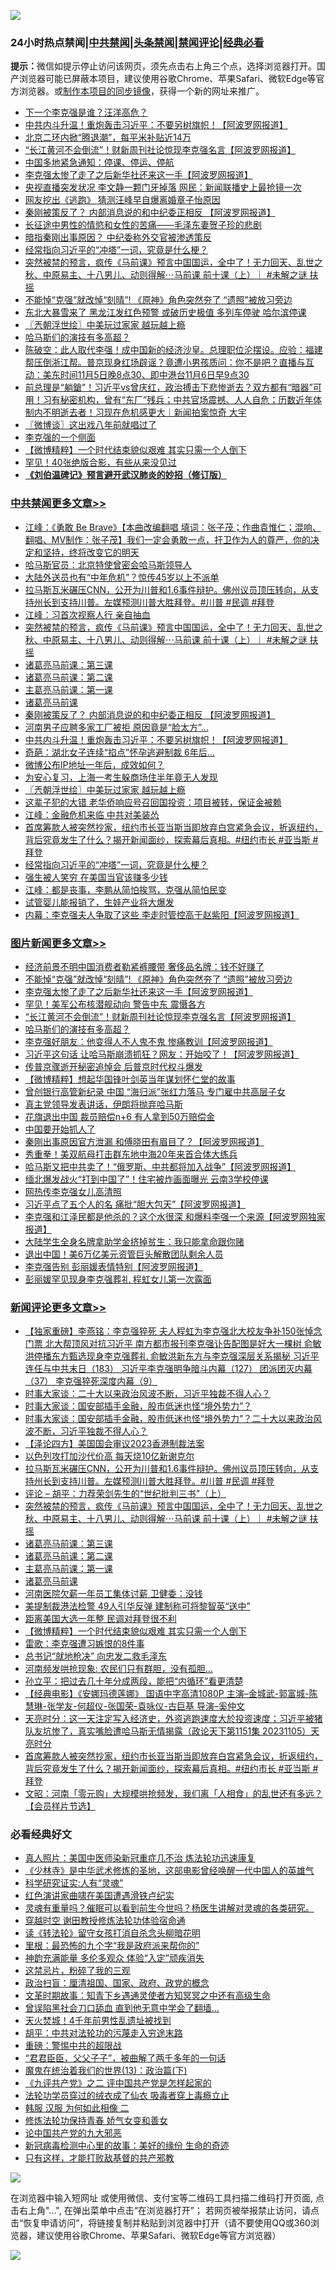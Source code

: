 ![](https://raw.githubusercontent.com/jsvpn/jsproxy/dev/64photo/fqnews-qr.jpg)

<div id="tt">
<h3>24小时热点禁闻|<a href="#%E4%B8%AD%E5%85%B1%E7%A6%81%E9%97%BB%E6%9B%B4%E5%A4%9A%E6%96%87%E7%AB%A0">中共禁闻</a>|<a href="#%E5%9B%BE%E7%89%87%E6%96%B0%E9%97%BB%E6%9B%B4%E5%A4%9A%E6%96%87%E7%AB%A0">头条禁闻</a>|<a href="#%E6%96%B0%E9%97%BB%E8%AF%84%E8%AE%BA%E6%9B%B4%E5%A4%9A%E6%96%87%E7%AB%A0">禁闻评论|<a href="#%E5%BF%85%E7%9C%8B%E7%BB%8F%E5%85%B8%E5%A5%BD%E6%96%87">经典必看</a></h3>
<div><b>提示：</b>微信如提示停止访问该网页，须先点击右上角三个点，选择浏览器打开。国产浏览器可能已屏蔽本项目，建议使用谷歌Chrome、苹果Safari、微软Edge等官方浏览器。或<a href="%E5%88%B6%E4%BD%9Cgit%E7%A6%81%E9%97%BB%E9%95%9C%E5%83%8F.md">制作本项目的同步镜像</a>，获得一个新的网址来推广。</div>
<ul>

<li><a href="/cnnews/20231106/1957297.md">下一个李克强是谁？汪洋高危？</a></li>
<li><a href="/cbnews/20231106/1957449.md">中共内斗升温！重炮轰击习近平：不要另树旗帜！【阿波罗网报道】</a></li>
<li><a href="/finance/20231106/1957321.md">北京二环内掀“腾退潮”，每平米补贴近14万</a></li>
<li><a href="/topimagenews/20231106/1957393.md">“长江黄河不会倒流”！财新周刊社论惊现李克强名言【阿波罗网报道】</a></li>
<li><a href="/cnnews/20231106/1957410.md">中国多地紧急通知：停课、停运、停航</a></li>
<li><a href="/topimagenews/20231106/1957444.md">李克强太惨了走了之后新华社还来这一手【阿波罗网报道】</a></li>
<li><a href="/baitai/20231106/1957497.md">央视直播突发状况 李文静一颗门牙掉落 网民：新闻联播史上最抢镜一次</a></li>
<li><a href="/baitai/20231106/1957285.md">网友挖出《逃跑》 猜测汪峰早自爆离婚章子怡原因</a></li>
<li><a href="/cbnews/20231106/1957506.md">秦刚被策反了？ 内部消息说的和中纪委正相反 【阿波罗网报道】</a></li>
<li><a href="/baitai/20231106/1957336.md">长征途中男性的情慾和女性的苦痛——毛泽东妻贺子珍的悲剧</a></li>
<li><a href="/comments/20231106/1957292.md">暗指秦刚出事原因？ 中纪委称外交官被渗透策反</a></li>
<li><a href="/cbnews/20231106/1957303.md">经常指向习近平的“冲塔”一词，究竟是什么梗？</a></li>
<li><a href="/comments/20231106/1957519.md">突然被禁的预言，疯传《马前课》预言中国国运，全中了！无力回天、乱世之秋、中原易主、十八男儿、动则得解⋯马前课 前十课（上）｜ #未解之谜 扶摇</a></li>
<li><a href="/topimagenews/20231106/1957448.md">不能悼“克强”就改悼“刻晴”! 《原神》角色突然夯了 “遗照”被放习旁边</a></li>
<li><a href="/baitai/20231106/1957287.md">东北大暴雪来了 黑龙江发红色预警 或破历史极值 多列车停驶 哈尔滨停课</a></li>
<li><a href="/cbnews/20231106/1957391.md">〖兲朝浮世绘〗中美玩过家家 越玩越上瘾</a></li>
<li><a href="/topimagenews/20231106/1957302.md">哈马斯们的演技有多高超？</a></li>
<li><a href="/sohnews/20231106/1957309.md">陈破空：此人取代李强！成中国新的经济沙皇。总理职位沦摆设。应验：福建帮压倒浙江帮。普京现身红场辟谣？竟遭小男孩质问：你不是吧？直播与互动：美东时间11月5日晚8点30、即中港台11月6日早9点30</a></li>
<li><a href="/sohnews/20231106/1957397.md">前总理是“躺鎗”！习近平vs曾庆红，政治搏击下悲惨逝去？双方都有“暗器”可用！习有秘密机构，曾有“东厂”残兵；中共官场震撼、人人自危；历数近年体制内不明逝去者！习现在危机感更大｜新闻拍案惊奇 大宇</a></li>
<li><a href="/ssgc/20231106/1957399.md">〖微博谈〗这出戏八年前就唱过了</a></li>
<li><a href="/cnnews/20231106/1957306.md">李克强的一个侧面</a></li>
<li><a href="/comments/20231106/1957388.md">【微博精粹】一个时代结束貌似艰难 其实只需一个人倒下</a></li>
<li><a href="/lifebaike/20231106/1957469.md">罕见！40张绝版合影，有些从来没见过</a></li>
<li><b><a href="/comments/20200207/1272816.md" target="_blank">《刘伯温碑记》预言避开武汉肺炎的妙招（修订版）</a></b></li>
</ul>
</div>

<div class="catlist">
<h3><a href="/cbnews/" target="_blank">中共禁闻</a><span><a href="/cbnews/" target="_blank" rel="nofollow">更多文章>></a></span></h3>
<ul>
<li><a href="/cbnews/20231107/1957632.md" target="_blank">江峰：《勇敢 Be Brave》【本曲改编翻唱 填词：张子茂；作曲袁惟仁；混响、翻唱、MV制作：张子茂】我们一定会勇敢一点，扞卫作为人的尊严，你的决定和坚持，终将改变它的明天</a></li>
<li><a href="/cbnews/20231106/1957618.md" target="_blank">哈马斯官员：北京特使曾密会哈马斯领导人</a></li>
<li><a href="/cbnews/20231106/1957584.md" target="_blank">大陆外送员也有“中年危机”？惊传45岁以上不派单</a></li>
<li><a href="/comments/20231106/1957555.md" target="_blank">拉马斯瓦米碾压CNN，公开为川普和1.6事件辩护。佛州议员顶压转向，从支持州长到支持川普。左媒预测川普大胜拜登。#川普 #民调 #拜登</a></li>
<li><a href="/cbnews/20231106/1957545.md" target="_blank">江峰：习首次视察人行 亲自抽血</a></li>
<li><a href="/comments/20231106/1957519.md" target="_blank">突然被禁的预言，疯传《马前课》预言中国国运，全中了！无力回天、乱世之秋、中原易主、十八男儿、动则得解⋯马前课 前十课（上）｜ #未解之谜 扶摇</a></li>
<li><a href="/comments/20231106/1957518.md" target="_blank">诸葛亮马前课：第三课</a></li>
<li><a href="/comments/20231106/1957517.md" target="_blank">诸葛亮马前课：第二课</a></li>
<li><a href="/comments/20231106/1957516.md" target="_blank">主葛亮马前课：第一课</a></li>
<li><a href="/comments/20231106/1957515.md" target="_blank">诸葛亮马前课</a></li>
<li><a href="/cbnews/20231106/1957506.md" target="_blank">秦刚被策反了？ 内部消息说的和中纪委正相反 【阿波罗网报道】</a></li>
<li><a href="/cbnews/20231106/1957466.md" target="_blank">河南男子应聘多家工厂被拒 原因竟是“脸太方”…</a></li>
<li><a href="/cbnews/20231106/1957449.md" target="_blank">中共内斗升温！重炮轰击习近平：不要另树旗帜！【阿波罗网报道】</a></li>
<li><a href="/cbnews/20231106/1957426.md" target="_blank">奇葩：湖北女子连续“掐点”怀孕逃避制裁 6年后…</a></li>
<li><a href="/cbnews/20231106/1957405.md" target="_blank">微博公布IP地址一年后，成效如何？</a></li>
<li><a href="/cbnews/20231106/1957404.md" target="_blank">为安心复习，上海一考生躲商场住半年竟无人发现</a></li>
<li><a href="/cbnews/20231106/1957391.md" target="_blank">〖兲朝浮世绘〗中美玩过家家 越玩越上瘾</a></li>
<li><a href="/cbnews/20231106/1957374.md" target="_blank">这辈子犯的大错 老华侨响应号召回国投资：项目被转，保证金被赖</a></li>
<li><a href="/cbnews/20231106/1957355.md" target="_blank">江峰：金融危机来临 中共对美装怂</a></li>
<li><a href="/comments/20231106/1957332.md" target="_blank">首席筹款人被突然抄家，纽约市长亚当斯当即放弃白宫紧急会议，折返纽约，背后究竟发生了什么？揭开新闻面纱，探索幕后真相。#纽约市长 #亚当斯 #拜登</a></li>
<li><a href="/cbnews/20231106/1957303.md" target="_blank">经常指向习近平的“冲塔”一词，究竟是什么梗？</a></li>
<li><a href="/comments/20231106/1957272.md" target="_blank">强生被人笑穷 在美国当官该赚多少钱</a></li>
<li><a href="/cbnews/20231105/1957243.md" target="_blank">江峰：都是丧事，李鹏从简怕挨骂，克强从简怕民变</a></li>
<li><a href="/cbnews/20231105/1957175.md" target="_blank">试管婴儿能报销了，生娃产业将大爆发</a></li>
<li><a href="/cbnews/20231105/1957103.md" target="_blank">内幕：李克强夫人争取了这些 李走时管控高于赵紫阳【阿波罗网报道】</a></li>

</ul>
</div>
<div class="catlist">
<h3><a href="/topimagenews/" target="_blank">图片新闻</a><span><a href="/topimagenews/" target="_blank" rel="nofollow">更多文章>></a></span></h3>
<ul>
<li><a href="/topimagenews/20231106/1957583.md" target="_blank">经济前景不明中国消费者勒紧裤腰带 奢侈品名牌：钱不好赚了</a></li>
<li><a href="/topimagenews/20231106/1957448.md" target="_blank">不能悼“克强”就改悼“刻晴”! 《原神》角色突然夯了 “遗照”被放习旁边</a></li>
<li><a href="/topimagenews/20231106/1957444.md" target="_blank">李克强太惨了走了之后新华社还来这一手【阿波罗网报道】</a></li>
<li><a href="/topimagenews/20231106/1957418.md" target="_blank">罕见！美军公布核潜舰动向 警告中东 震慑各方</a></li>
<li><a href="/topimagenews/20231106/1957393.md" target="_blank">“长江黄河不会倒流”！财新周刊社论惊现李克强名言【阿波罗网报道】</a></li>
<li><a href="/topimagenews/20231106/1957302.md" target="_blank">哈马斯们的演技有多高超？</a></li>
<li><a href="/topimagenews/20231105/1957235.md" target="_blank">李克强好朋友：他变得人不人鬼不鬼 惨痛教训【阿波罗网报道】</a></li>
<li><a href="/topimagenews/20231105/1957188.md" target="_blank">习近平这句话 让哈马斯崩溃抓狂？网友：开始咬了！【阿波罗网报道】</a></li>
<li><a href="/topimagenews/20231105/1957158.md" target="_blank">传普京骤逝开秘密追悼会 后普京时代权斗爆发</a></li>
<li><a href="/topimagenews/20231105/1957091.md" target="_blank">【微博精粹】想起华国锋叶剑英当年谋划怀仁堂的故事</a></li>
<li><a href="/topimagenews/20231105/1957054.md" target="_blank">曾创银行高管新纪录 中国 “海归派”张红力落马 专门雇中共高层子女</a></li>
<li><a href="/topimagenews/20231105/1957028.md" target="_blank">真主党领导发表讲话，伊朗将抛弃哈马斯</a></li>
<li><a href="/topimagenews/20231105/1957007.md" target="_blank">花旗退出中国 裁员赔偿n+6 有人拿到50万赔偿金</a></li>
<li><a href="/topimagenews/20231105/1956975.md" target="_blank">中国要开始抓人了</a></li>
<li><a href="/topimagenews/20231104/1956901.md" target="_blank">秦刚出事原因官方泄漏 和傅晓田有眉目了？【阿波罗网报道】</a></li>
<li><a href="/topimagenews/20231104/1956865.md" target="_blank">秀重拳！美双航母打击群东地中海20年来首合体大练兵</a></li>
<li><a href="/topimagenews/20231104/1956668.md" target="_blank">哈马斯又把中共卖了！“俄罗斯、中共都将加入战争”【阿波罗网报道】</a></li>
<li><a href="/topimagenews/20231104/1956667.md" target="_blank">缅北爆发战火“打到中国了”！住宅被炸画面曝光 云南3学校停课</a></li>
<li><a href="/topimagenews/20231104/1956666.md" target="_blank">网热传李克强女儿高清照</a></li>
<li><a href="/topimagenews/20231104/1956665.md" target="_blank">习近平点了五个人的名 痛批“胆大包天”【阿波罗网报道】</a></li>
<li><a href="/topimagenews/20231104/1956664.md" target="_blank">李克强和江泽民都是他杀的？这个水很深 和爆料李强一个来源【阿波罗网独家报道】</a></li>
<li><a href="/topimagenews/20231104/1956663.md" target="_blank">大陆学生全身名牌拿助学金挤掉贫生：我只能拿命跟你赌</a></li>
<li><a href="/topimagenews/20231103/1956364.md" target="_blank">退出中国！美6万亿美元资管巨头解散团队剩余人员</a></li>
<li><a href="/topimagenews/20231103/1956345.md" target="_blank">李克强告别 彭丽媛表情特别【阿波罗网报道】</a></li>
<li><a href="/topimagenews/20231103/1956330.md" target="_blank">彭丽媛罕见现身李克强葬礼 程虹女儿第一次露面</a></li>

</ul>
</div>
<div class="catlist">
<h3><a href="/comments/" target="_blank">新闻评论</a><span><a href="/comments/" target="_blank" rel="nofollow">更多文章>></a></span></h3>
<ul>
<li><a href="/comments/20231107/1957651.md" target="_blank">【独家重磅】李燕铭：李克强猝死 夫人程虹为李克强北大校友争补150张悼念门票 北大帮顶风对抗习近平 南方都市报刊李克强讣告配图是好大一棵树 俞敏洪停播东方甄选现身李克强葬礼 俞敏洪新东方与李克强深层关系揭秘 习近平连任与中共末日（183） 习近平李克强明争暗斗内幕（127） 团派团灭内幕（37） 李克强猝死深度内幕（9）</a></li>
<li><a href="/comments/20231106/1957615.md" target="_blank">时事大家谈：二十大以来政治风波不断，习近平独裁不得人心？</a></li>
<li><a href="/comments/20231106/1957614.md" target="_blank">时事大家谈：国安部插手金融，股市低迷也怪“境外势力”？</a></li>
<li><a href="/comments/20231106/1957593.md" target="_blank">时事大家谈：国安部插手金融，股市低迷也怪“境外势力”？二十大以来政治风波不断，习近平独裁不得人心？</a></li>
<li><a href="/comments/20231106/1957590.md" target="_blank">【泽论四方】美国国会审议2023香港制裁法案</a></li>
<li><a href="/comments/20231106/1957568.md" target="_blank">以色列攻打加沙代价高 每天烧10亿新谢克尔</a></li>
<li><a href="/comments/20231106/1957555.md" target="_blank">拉马斯瓦米碾压CNN，公开为川普和1.6事件辩护。佛州议员顶压转向，从支持州长到支持川普。左媒预测川普大胜拜登。#川普 #民调 #拜登</a></li>
<li><a href="/comments/20231106/1957521.md" target="_blank">评论 &#8211; 胡平：力荐荣剑先生的“世纪批判三书”（上）</a></li>
<li><a href="/comments/20231106/1957519.md" target="_blank">突然被禁的预言，疯传《马前课》预言中国国运，全中了！无力回天、乱世之秋、中原易主、十八男儿、动则得解⋯马前课 前十课（上）｜ #未解之谜 扶摇</a></li>
<li><a href="/comments/20231106/1957518.md" target="_blank">诸葛亮马前课：第三课</a></li>
<li><a href="/comments/20231106/1957517.md" target="_blank">诸葛亮马前课：第二课</a></li>
<li><a href="/comments/20231106/1957516.md" target="_blank">主葛亮马前课：第一课</a></li>
<li><a href="/comments/20231106/1957515.md" target="_blank">诸葛亮马前课</a></li>
<li><a href="/comments/20231106/1957509.md" target="_blank">河南医院欠薪一年员工集体讨薪 卫健委：没钱</a></li>
<li><a href="/comments/20231106/1957508.md" target="_blank">美提制裁港法检警 49人引华反弹 建制称可将黎智英“送中”</a></li>
<li><a href="/comments/20231106/1957507.md" target="_blank">距离美国大选一年整 民调对拜登很不利</a></li>
<li><a href="/comments/20231106/1957388.md" target="_blank">【微博精粹】一个时代结束貌似艰难 其实只需一个人倒下</a></li>
<li><a href="/comments/20231106/1957387.md" target="_blank">雷歌：李克强遭习嫉恨的8件事</a></li>
<li><a href="/comments/20231106/1957378.md" target="_blank">总书记“就地枪决” 向忠发二救毛泽东</a></li>
<li><a href="/comments/20231106/1957363.md" target="_blank">河南频发哄抢现象: 农民们只有群胆，没有孤胆…</a></li>
<li><a href="/comments/20231106/1957362.md" target="_blank">孙立平：把过去几十年分成两段，能把“内循环”看更清楚</a></li>
<li><a href="/comments/20231106/1957352.md" target="_blank">【经典电影】《安娜玛德莲娜》 国语中字高清1080P 主演&#8211;金城武-郭富城-陈慧琳-张学友-何超仪-张国荣-袁咏仪-古巨基 导演&#8211;奚仲文</a></li>
<li><a href="/comments/20231106/1957341.md" target="_blank">天亮时分：这一天注定写入经济史，外资逃跑速度大於投资速度；习近平被猪队友坑惨了，真实嘴脸遭哈马斯无情揭露（政论天下第1151集 20231105）天亮时分</a></li>
<li><a href="/comments/20231106/1957332.md" target="_blank">首席筹款人被突然抄家，纽约市长亚当斯当即放弃白宫紧急会议，折返纽约，背后究竟发生了什么？揭开新闻面纱，探索幕后真相。#纽约市长 #亚当斯 #拜登</a></li>
<li><a href="/comments/20231106/1957301.md" target="_blank">文昭：河南「零元购」大规模哄抢频发，我们离「人相食」的乱世还有多远？【会员样片节选】</a></li>

</ul>
</div>

<div class="catlist">
<h3>必看经典好文</h3>
<ul>
<li><a href="/comments/20210215/1487728.md" target="_blank">真人照片：美国中医师染新冠重症几不治 炼法轮功迅速康复</a></li>
<li><a href="/comments/20201013/1412612.md" target="_blank">《少林寺》是中华武术修炼的圣地，这部电影曾经唤醒一代中国人的英雄气</a></li>
<li><a href="/cnnews/20220202/1686894.md" target="_blank">科学研究证实:人有“灵魂”</a></li>
<li><a href="/lishi/20140517/664349.md" target="_blank">红色演讲家曲啸在美国遭遇滑铁卢纪实</a></li>
<li><a href="/bannedvideo/20210915/1623919.md" target="_blank">灵魂有重量吗？催眠可以看到前生今世吗？杨医生讲解对灵魂的各类研究。</a></li>
<li><a href="/comments/20200511/1322384.md" target="_blank">穿越时空 谢田教授修炼法轮功体验宿命通</a></li>
<li><a href="/comments/20190512/1127015.md" target="_blank">读《转法轮》留守女孩打消自杀念头柳暗花明</a></li>
<li><a href="/lifebaike/20210115/1468011.md" target="_blank">里根：最恐怖的九个字“我是政府派来帮你的”</a></li>
<li><a href="/comments/20220408/1716562.md" target="_blank">神韵充满能量 多伦多观众 体验“入定”顽疾消失</a></li>
<li><a href="/yule/20210123/1473216.md" target="_blank">这禁忌片，粉碎了我的三观</a></li>
<li><a href="/baitai/20221002/1792160.md" target="_blank">政治扫盲：厘清祖国、国家、政府、政党的概念</a></li>
<li><a href="/comments/20200308/1290079.md" target="_blank">文革时期故事：知青下乡遇通灵使者方知冥冥之中还有高级生命</a></li>
<li><a href="/topimagenews/20200928/1404412.md" target="_blank">曾误陷黑社会刀口舔血 直到他无意中学会了翻墙&#8230;</a></li>
<li><a href="/ccpdope/20181219/1049286.md" target="_blank">天火焚城！4千年前男性乱遗址被找到</a></li>
<li><a href="/cbnews/20200720/1363328.md" target="_blank">胡平：中共对法轮功的污蔑走入穷途末路</a></li>
<li><a href="/comments/20200717/1362287.md" target="_blank">重磅：警惕中共的超限战</a></li>
<li><a href="/comments/20220728/1764149.md" target="_blank">“君君臣臣，父父子子”，被曲解了两千多年的一句话</a></li>
<li><a href="/topimagenews/20180602/951960.md" target="_blank">魔鬼在统治着我们的世界(13)：政治篇(下)</a></li>
<li><a href="/bookonline/20131116/201055.md" target="_blank">《九评共产党》之二 评中国共产党是怎样起家的</a></li>
<li><a href="/comments/20210317/1506773.md" target="_blank">法轮功学员穿过的绒衣成了仙衣 吸毒者穿上毒瘾立止</a></li>
<li><a href="/bannedvideo/20220321/1707657.md" target="_blank">韩服 汉服 为何如此相像 二</a></li>
<li><a href="/cbnews/20210720/1590052.md" target="_blank">修炼法轮功保持青春 娇气女变和善女</a></li>
<li><a href="/comments/20200717/1361899.md" target="_blank">论中国共产党的九大邪恶</a></li>
<li><a href="/cbnews/20210421/1530674.md" target="_blank">新冠病毒检测中心里的故事：美好的缘份 生命的奇迹</a></li>
<li><a href="/comments/20220127/1684835.md" target="_blank">只有这样，才能打败敌基督的共产邪教</a></li>

</ul>
</div>

![](https://raw.githubusercontent.com/jsvpn/jsproxy/dev/64photo/fqnews-qr.jpg)

在浏览器中输入短网址 或使用微信、支付宝等二维码工具扫描二维码打开页面, 点击右上角"...", 在弹出菜单中点击“在浏览器打开”； 若网页被举报禁止访问，请点击“恢复申请访问”，将链接复制并粘贴到浏览器中打开（请不要使用QQ或360浏览器，建议使用谷歌Chrome、苹果Safari、微软Edge等官方浏览器）

![](https://raw.githubusercontent.com/jsvpn/jsproxy/dev/64photo/wx.jpg)